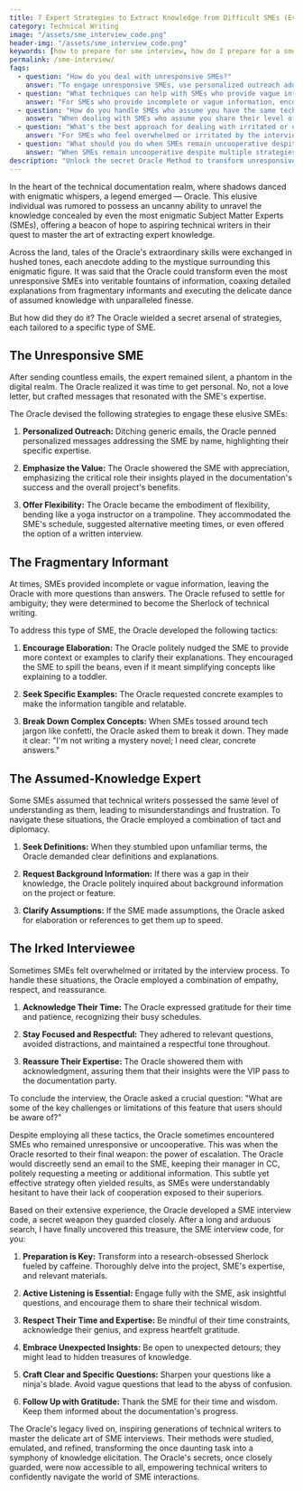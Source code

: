```yaml
---
title: 7 Expert Strategies to Extract Knowledge from Difficult SMEs (Even When They Won't Talk)
category: Technical Writing
image: "/assets/sme_interview_code.png"
header-img: "/assets/sme_interview_code.png"
keywords: [how to prepare for sme interview, how do I prepare for a sme interview, what is sme interview, sme interview technical writing, sme interview questions, sme interview technical writing, sme interview techniques, sme interview techniques with examples, communication skills, active listening, open-ended questions, time management, technical jargon, how to deal with unresponsive sme, how to deal with sme, active listening, how to interview an SME for technical writing, tips for interviewing sme, strategies for effective sme interview, building relationships with sme]
permalink: /sme-interview/
faqs:
  - question: "How do you deal with unresponsive SMEs?"
    answer: "To engage unresponsive SMEs, use personalized outreach addressing them by name and highlighting their specific expertise, emphasize the value of their input to the documentation's success, and offer flexibility by accommodating their schedule or providing alternative meeting options including written interviews."
  - question: "What techniques can help with SMEs who provide vague information?"
    answer: "For SMEs who provide incomplete or vague information, encourage elaboration by asking them to provide more context or examples, request specific examples to make information more tangible, and ask them to break down complex concepts and technical jargon into clearer explanations."
  - question: "How do you handle SMEs who assume you have the same technical knowledge they do?"
    answer: "When dealing with SMEs who assume you share their level of technical understanding, politely seek definitions for unfamiliar terms, request background information on projects or features when there are knowledge gaps, and clarify assumptions by asking for elaboration or references to help you understand."
  - question: "What's the best approach for dealing with irritated or overwhelmed SMEs?"
    answer: "For SMEs who feel overwhelmed or irritated by the interview process, acknowledge and express gratitude for their time, stay focused on relevant questions while maintaining a respectful tone, and reassure them about the value of their expertise to the documentation."
  - question: "What should you do when SMEs remain uncooperative despite your best efforts?"
    answer: "When SMEs remain uncooperative despite multiple strategies, you can use escalation as a last resort by discreetly sending an email to the SME with their manager in CC, politely requesting the information you need. This subtle approach often works as SMEs typically do not want their lack of cooperation visible to management."
description: "Unlock the secret Oracle Method to transform unresponsive, difficult SMEs into goldmines of technical information. Learn 7 proven tactics to handle every challenging expert type - from the silent ghost to the jargon machine. This practical guide includes word-for-word scripts, strategic follow-up templates, and psychological approaches that will dramatically improve your documentation quality while building valuable SME relationships."
---
```


In the heart of the technical documentation realm, where shadows danced with enigmatic whispers, a legend emerged — Oracle. This elusive individual was rumored to possess an uncanny ability to unravel the knowledge concealed by even the most enigmatic Subject Matter Experts (SMEs), offering a beacon of hope to aspiring technical writers in their quest to master the art of extracting expert knowledge.

Across the land, tales of the Oracle's extraordinary skills were exchanged in hushed tones, each anecdote adding to the mystique surrounding this enigmatic figure. It was said that the Oracle could transform even the most unresponsive SMEs into veritable fountains of information, coaxing detailed explanations from fragmentary informants and executing the delicate dance of assumed knowledge with unparalleled finesse.

But how did they do it? The Oracle wielded a secret arsenal of strategies, each tailored to a specific type of SME.

<script async src="https://pagead2.googlesyndication.com/pagead/js/adsbygoogle.js?client=ca-pub-7149683584202371"
     crossorigin="anonymous"></script>
<!-- AddTitleOne -->
<ins class="adsbygoogle"
     style="display:block"
     data-ad-client="ca-pub-7149683584202371"
     data-ad-slot="7422872052"
     data-ad-format="auto"
     data-full-width-responsive="true"></ins>
<script>
     (adsbygoogle = window.adsbygoogle || []).push({});
</script>

## The Unresponsive SME

After sending countless emails, the expert remained silent, a phantom in the digital realm. The Oracle realized it was time to get personal. No, not a love letter, but crafted messages that resonated with the SME's expertise.

The Oracle devised the following strategies to engage these elusive SMEs:

1. **Personalized Outreach:** Ditching generic emails, the Oracle penned personalized messages addressing the SME by name, highlighting their specific expertise.

2. **Emphasize the Value:** The Oracle showered the SME with appreciation, emphasizing the critical role their insights played in the documentation's success and the overall project's benefits.

3. **Offer Flexibility:** The Oracle became the embodiment of flexibility, bending like a yoga instructor on a trampoline. They accommodated the SME's schedule, suggested alternative meeting times, or even offered the option of a written interview.

## The Fragmentary Informant

At times, SMEs provided incomplete or vague information, leaving the Oracle with more questions than answers. The Oracle refused to settle for ambiguity; they were determined to become the Sherlock of technical writing.

To address this type of SME, the Oracle developed the following tactics:

1. **Encourage Elaboration:** The Oracle politely nudged the SME to provide more context or examples to clarify their explanations. They encouraged the SME to spill the beans, even if it meant simplifying concepts like explaining to a toddler.

2. **Seek Specific Examples:** The Oracle requested concrete examples to make the information tangible and relatable.

3. **Break Down Complex Concepts:** When SMEs tossed around tech jargon like confetti, the Oracle asked them to break it down. They made it clear: "I'm not writing a mystery novel; I need clear, concrete answers."

## The Assumed-Knowledge Expert

Some SMEs assumed that technical writers possessed the same level of understanding as them, leading to misunderstandings and frustration. To navigate these situations, the Oracle employed a combination of tact and diplomacy.

1. **Seek Definitions:** When they stumbled upon unfamiliar terms, the Oracle demanded clear definitions and explanations.

2. **Request Background Information:** If there was a gap in their knowledge, the Oracle politely inquired about background information on the project or feature.

3. **Clarify Assumptions:** If the SME made assumptions, the Oracle asked for elaboration or references to get them up to speed.

## The Irked Interviewee

Sometimes SMEs felt overwhelmed or irritated by the interview process. To handle these situations, the Oracle employed a combination of empathy, respect, and reassurance.

1. **Acknowledge Their Time:** The Oracle expressed gratitude for their time and patience, recognizing their busy schedules.

2. **Stay Focused and Respectful:** They adhered to relevant questions, avoided distractions, and maintained a respectful tone throughout.

3. **Reassure Their Expertise:** The Oracle showered them with acknowledgment, assuring them that their insights were the VIP pass to the documentation party.

To conclude the interview, the Oracle asked a crucial question: "What are some of the key challenges or limitations of this feature that users should be aware of?"

Despite employing all these tactics, the Oracle sometimes encountered SMEs who remained unresponsive or uncooperative. This was when the Oracle resorted to their final weapon: the power of escalation. The Oracle would discreetly send an email to the SME, keeping their manager in CC, politely requesting a meeting or additional information. This subtle yet effective strategy often yielded results, as SMEs were understandably hesitant to have their lack of cooperation exposed to their superiors.

<script async src="https://pagead2.googlesyndication.com/pagead/js/adsbygoogle.js?client=ca-pub-7149683584202371"
     crossorigin="anonymous"></script>
<!-- AddTitleOne -->
<ins class="adsbygoogle"
     style="display:block"
     data-ad-client="ca-pub-7149683584202371"
     data-ad-slot="7422872052"
     data-ad-format="auto"
     data-full-width-responsive="true"></ins>
<script>
     (adsbygoogle = window.adsbygoogle || []).push({});
</script>

Based on their extensive experience, the Oracle developed a SME interview code, a secret weapon they guarded closely. After a long and arduous search, I have finally uncovered this treasure, the SME interview code, for you:

1. **Preparation is Key:** Transform into a research-obsessed Sherlock fueled by caffeine. Thoroughly delve into the project, SME's expertise, and relevant materials.

2. **Active Listening is Essential:** Engage fully with the SME, ask insightful questions, and encourage them to share their technical wisdom.

3. **Respect Their Time and Expertise:** Be mindful of their time constraints, acknowledge their genius, and express heartfelt gratitude.

4. **Embrace Unexpected Insights:** Be open to unexpected detours; they might lead to hidden treasures of knowledge.

5. **Craft Clear and Specific Questions:** Sharpen your questions like a ninja's blade. Avoid vague questions that lead to the abyss of confusion.

6. **Follow Up with Gratitude:** Thank the SME for their time and wisdom. Keep them informed about the documentation's progress.

The Oracle's legacy lived on, inspiring generations of technical writers to master the delicate art of SME interviews. Their methods were studied, emulated, and refined, transforming the once daunting task into a symphony of knowledge elicitation. The Oracle's secrets, once closely guarded, were now accessible to all, empowering technical writers to confidently navigate the world of SME interactions.